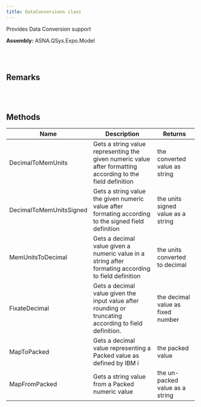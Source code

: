 ```yaml
---
title: DataConversions class
---
```


Provides Data Conversion support

**Assembly:** ASNA.QSys.Expo.Model

<br>
<br>

## Remarks

<br>
<br>

## Methods

| Name | Description | Returns
| --- | --- | ---
| DecimalToMemUnits | Gets a string value representing the given numeric value after formatting according to the field definition | the converted value as string
| DecimalToMemUnitsSigned | Gets a string value the given numeric value after formating according to the signed field definition | the units signed value as a string
| MemUnitsToDecimal | Gets a decimal value given a numeric value in a string after formating according to field definition | the units converted to decimal
| FixateDecimal | Gets a decimal value given the input value after rounding or truncating according to field definition. | the decimal value as fixed number
| MapToPacked | Gets a decimal value representing a Packed value as defined by IBM i | the packed value
| MapFromPacked | Gets a string value from a Packed numeric value | the un-packed value as a string

<br>
<br>

